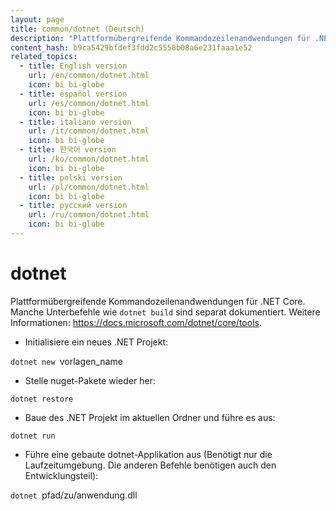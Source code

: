 ```yaml
---
layout: page
title: common/dotnet (Deutsch)
description: "Plattformübergreifende Kommandozeilenandwendungen für .NET Core."
content_hash: b9ca5429bfdef3fdd2c5558b08a6e231faaa1e52
related_topics:
  - title: English version
    url: /en/common/dotnet.html
    icon: bi bi-globe
  - title: español version
    url: /es/common/dotnet.html
    icon: bi bi-globe
  - title: italiano version
    url: /it/common/dotnet.html
    icon: bi bi-globe
  - title: 한국어 version
    url: /ko/common/dotnet.html
    icon: bi bi-globe
  - title: polski version
    url: /pl/common/dotnet.html
    icon: bi bi-globe
  - title: русский version
    url: /ru/common/dotnet.html
    icon: bi bi-globe
---
```

# dotnet

Plattformübergreifende Kommandozeilenandwendungen für .NET Core.
Manche Unterbefehle wie `dotnet build` sind separat dokumentiert.
Weitere Informationen: <https://docs.microsoft.com/dotnet/core/tools>.

- Initialisiere ein neues .NET Projekt:

`dotnet new `<span class="tldr-var badge badge-pill bg-dark-lm bg-white-dm text-white-lm text-dark-dm font-weight-bold">vorlagen_name</span>

- Stelle nuget-Pakete wieder her:

`dotnet restore`

- Baue des .NET Projekt im aktuellen Ordner und führe es aus:

`dotnet run`

- Führe eine gebaute dotnet-Applikation aus (Benötigt nur die Laufzeitumgebung. Die anderen Befehle benötigen auch den Entwicklungsteil):

`dotnet `<span class="tldr-var badge badge-pill bg-dark-lm bg-white-dm text-white-lm text-dark-dm font-weight-bold">pfad/zu/anwendung.dll</span>
